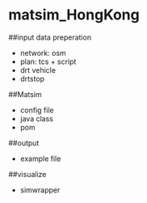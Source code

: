 # matsim_HongKong

##input data preperation
- network: osm
- plan: tcs + script
- drt vehicle
- drtstop

##Matsim
- config file
- java class
- pom

##output
- example file

##visualize
- simwrapper
